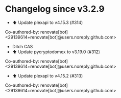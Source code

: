 # Changelog since v3.2.9
- ⬆️ Update plexapi to v4.15.3 (#314)

Co-authored-by: renovate[bot] <29139614+renovate[bot]@users.noreply.github.com> 
- Ditch CAS 
- ⬆️ Update pycryptodomex to v3.19.0 (#312)

Co-authored-by: renovate[bot] <29139614+renovate[bot]@users.noreply.github.com> 
- ⬆️ Update plexapi to v4.15.2 (#313)

Co-authored-by: renovate[bot] <29139614+renovate[bot]@users.noreply.github.com> 
